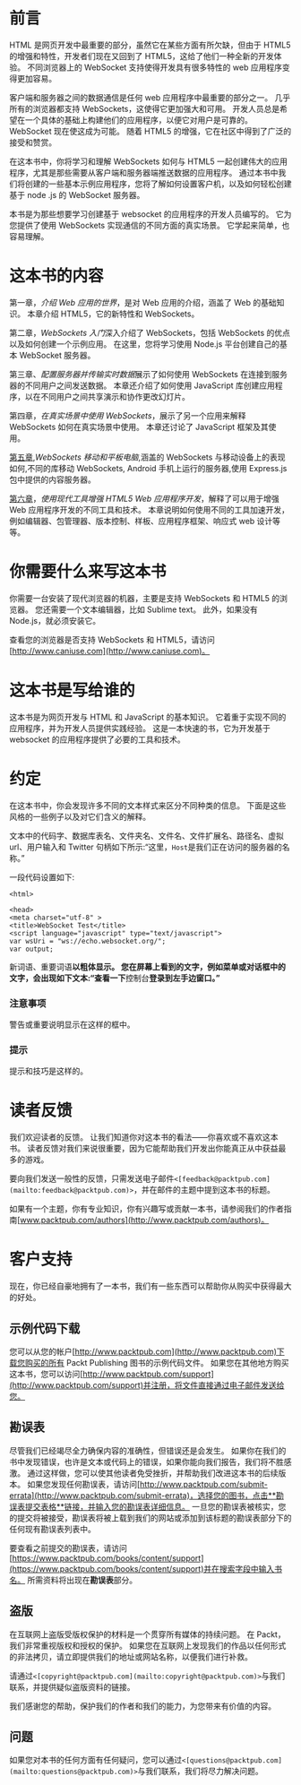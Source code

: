 # 前言

HTML 是网页开发中最重要的部分，虽然它在某些方面有所欠缺，但由于 HTML5 的增强和特性，开发者们现在又回到了 HTML5，这给了他们一种全新的开发体验。 不同浏览器上的 WebSocket 支持使得开发具有很多特性的 web 应用程序变得更加容易。

客户端和服务器之间的数据通信是任何 web 应用程序中最重要的部分之一。 几乎所有的浏览器都支持 WebSockets，这使得它更加强大和可用。 开发人员总是希望在一个具体的基础上构建他们的应用程序，以便它对用户是可靠的。 WebSocket 现在使这成为可能。 随着 HTML5 的增强，它在社区中得到了广泛的接受和赞赏。

在这本书中，你将学习和理解 WebSockets 如何与 HTML5 一起创建伟大的应用程序，尤其是那些需要从客户端和服务器端推送数据的应用程序。 通过本书中我们将创建的一些基本示例应用程序，您将了解如何设置客户机，以及如何轻松创建基于 node .js 的 WebSocket 服务器。

本书是为那些想要学习创建基于 websocket 的应用程序的开发人员编写的。 它为您提供了使用 WebSockets 实现通信的不同方面的真实场景。 它学起来简单，也容易理解。

# 这本书的内容

第一章，*介绍 Web 应用的世界*，是对 Web 应用的介绍，涵盖了 Web 的基础知识。 本章介绍 HTML5，它的新特性和 WebSockets。

第二章，*WebSockets 入门*深入介绍了 WebSockets，包括 WebSockets 的优点以及如何创建一个示例应用。 在这里，您将学习使用 Node.js 平台创建自己的基本 WebSocket 服务器。

第三章、*配置服务器并传输实时数据*展示了如何使用 WebSockets 在连接到服务器的不同用户之间发送数据。 本章还介绍了如何使用 JavaScript 库创建应用程序，以在不同用户之间共享演示和协作更改幻灯片。

第四章，*在真实场景中使用 WebSockets*，展示了另一个应用来解释 WebSockets 如何在真实场景中使用。 本章还讨论了 JavaScript 框架及其使用。

[第五章](5.html "Chapter 5. WebSockets for Mobile and Tablet"),*WebSockets 移动和平板电脑*,涵盖的 WebSockets 与移动设备上的表现如何,不同的库移动 WebSockets, Android 手机上运行的服务器,使用 Express.js 包中提供的内容服务器。

[第六章](6.html "Chapter 6. Enhancing HTML5 Web Application Development Using Modern Tools")，*使用现代工具增强 HTML5 Web 应用程序开发*，解释了可以用于增强 Web 应用程序开发的不同工具和技术。 本章说明如何使用不同的工具加速开发，例如编辑器、包管理器、版本控制、样板、应用程序框架、响应式 web 设计等等。

# 你需要什么来写这本书

你需要一台安装了现代浏览器的机器，主要是支持 WebSockets 和 HTML5 的浏览器。 您还需要一个文本编辑器，比如 Sublime text。 此外，如果没有 Node.js，就必须安装它。

查看您的浏览器是否支持 WebSockets 和 HTML5，请访问[http://www.caniuse.com](http://www.caniuse.com)。

# 这本书是写给谁的

这本书是为网页开发与 HTML 和 JavaScript 的基本知识。 它着重于实现不同的应用程序，并为开发人员提供实践经验。 这是一本快速的书，它为开发基于 websocket 的应用程序提供了必要的工具和技术。

# 约定

在这本书中，你会发现许多不同的文本样式来区分不同种类的信息。 下面是这些风格的一些例子以及对它们含义的解释。

文本中的代码字、数据库表名、文件夹名、文件名、文件扩展名、路径名、虚拟 url、用户输入和 Twitter 句柄如下所示:“这里，`Host`是我们正在访问的服务器的名称。”

一段代码设置如下:

```
<html>

<head>
<meta charset="utf-8" >
<title>WebSocket Test</title>
<script language="javascript" type="text/javascript">
var wsUri = "ws://echo.websocket.org/";
var output;
```

新词语、重要词语**以粗体显示。 您在屏幕上看到的文字，例如菜单或对话框中的文字，会出现如下文本:“查看一下**控制台**登录到左手边窗口。”**

### 注意事项

警告或重要说明显示在这样的框中。

### 提示

提示和技巧是这样的。

# 读者反馈

我们欢迎读者的反馈。 让我们知道你对这本书的看法——你喜欢或不喜欢这本书。 读者反馈对我们来说很重要，因为它能帮助我们开发出你能真正从中获益最多的游戏。

要向我们发送一般性的反馈，只需发送电子邮件`<[feedback@packtpub.com](mailto:feedback@packtpub.com)>`，并在邮件的主题中提到这本书的标题。

如果有一个主题，你有专业知识，你有兴趣写或贡献一本书，请参阅我们的作者指南[www.packtpub.com/authors](http://www.packtpub.com/authors)。

# 客户支持

现在，你已经自豪地拥有了一本书，我们有一些东西可以帮助你从购买中获得最大的好处。

## 示例代码下载

您可以从您的帐户[http://www.packtpub.com](http://www.packtpub.com)下载您购买的所有 Packt Publishing 图书的示例代码文件。 如果您在其他地方购买这本书，您可以访问[http://www.packtpub.com/support](http://www.packtpub.com/support)并注册，将文件直接通过电子邮件发送给您。

## 勘误表

尽管我们已经竭尽全力确保内容的准确性，但错误还是会发生。 如果你在我们的书中发现错误，也许是文本或代码上的错误，如果你能向我们报告，我们将不胜感激。 通过这样做，您可以使其他读者免受挫折，并帮助我们改进这本书的后续版本。 如果您发现任何勘误表，请访问[http://www.packtpub.com/submit-errata](http://www.packtpub.com/submit-errata)，选择您的图书，点击**勘误表提交表格**链接，并输入您的勘误表详细信息。 一旦您的勘误表被核实，您的提交将被接受，勘误表将被上载到我们的网站或添加到该标题的勘误表部分下的任何现有勘误表列表中。

要查看之前提交的勘误表，请访问[https://www.packtpub.com/books/content/support](https://www.packtpub.com/books/content/support)并在搜索字段中输入书名。 所需资料将出现在**勘误表**部分。

## 盗版

在互联网上盗版受版权保护的材料是一个贯穿所有媒体的持续问题。 在 Packt，我们非常重视版权和授权的保护。 如果您在互联网上发现我们的作品以任何形式的非法拷贝，请立即提供我们的地址或网站名称，以便我们进行补救。

请通过`<[copyright@packtpub.com](mailto:copyright@packtpub.com)>`与我们联系，并提供疑似盗版资料的链接。

我们感谢您的帮助，保护我们的作者和我们的能力，为您带来有价值的内容。

## 问题

如果您对本书的任何方面有任何疑问，您可以通过`<[questions@packtpub.com](mailto:questions@packtpub.com)>`与我们联系，我们将尽力解决问题。